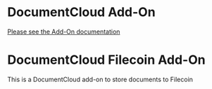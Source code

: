 
# DocumentCloud Add-On

[Please see the Add-On documentation](https://github.com/MuckRock/documentcloud-hello-world-addon/wiki/)

# DocumentCloud Filecoin Add-On

This is a DocumentCloud add-on to store documents to Filecoin

